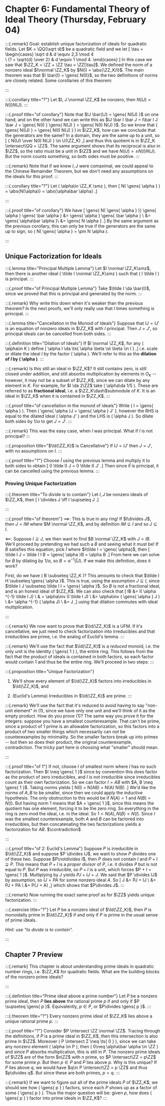 # Chapter 6: Fundamental Theory of Ideal Theory (Thursday, February 04)

:::{.remark}
Goal: establish unique factorization of ideals for quadratic fields.
Let $K = \QQ(\sqrt d)$ be a quadratic field and we let 
\[
\tau = 
\begin{cases}
\sqrt d & d \equiv 2,3 \mod 4  
\\
{1 + \sqrt{d} \over 2} & d \equiv 1 \mod 4.
\end{cases}
\]
In this case we saw that $\ZZ_K = \ZZ + \ZZ \tau = \ZZ[\tau]$.
We defined the norm of a nonzero ideal $I\normal \ZZ_K$ by $N(I) = \abs{\ZZ_K/I}$. 
The main theorem was that $I \bar{I} = \gens{ N(I)}$, so the two definitions of norms are closely related.
Some corollaries of this theorem:


:::

:::{.corollary title="?"}
Let $I, J \normal \ZZ_K$ be nonzero, then $N(IJ) = N(I) N(J)$.
:::

:::{.proof title="of corollary"}
Note that $IJ \bar{IJ} = \gens{ N(IJ) }$ on one hand, and on the other hand we can write this as $IJ \bar I \bar J = I\bar I J \bar J = \gens{ N(I) } \gens{ N(J) } = \gens{ N(I) N(J) }$. 
So we know that \( \gens{ N(IJ) } = \gens{ N(I) N(J) }   \) in $\ZZ_K$, how can we conclude that the generators are the same?
In a domain, they are the same up to a unit, so
\[
{ N(IJ) \over N(I) N(J) } \in U(\ZZ_K)
,\]
and thus this quotient is in $\ZZ_K \intersect\QQ = \ZZ$.
The same argument shows that its reciprocal is also in $\ZZ$, so the ratio must be a unit in $\ZZ$ and we have $N(IJ) = \pm N(I) N(J)$.
But the norm counts something, so both sides must be positive.
:::

:::{.remark}
Note that if we knew $I, J$ were comaximal, we could appeal to the Chinese Remainder Theorem, but we don't need any assumptions on the ideals for this proof.
:::

:::{.corollary title="?"}
Let \( \alpha\in \ZZ_K \smz \), then 
\[
N( \gens{ \alpha } ) = \abs{N(\alpha)}  = \abs{\alpha\bar \alpha} 
.\]

:::

:::{.proof title="of corollary"}
We have 
\[
\gens{ N( \gens{ \alpha }  )} 
\gens{ \alpha } \gens{ \bar \alpha } 
&=
\gens{ \alpha } \gens{ \bar \alpha } \\
&=
\gens{ \alpha\bar \alpha }\\
&= \gens{ N \alpha } 
.\]
By the same argument as the previous corollary, this can only be true if the generators are the same up to sign, so \( N( \gens{ \alpha }  = \pm N \alpha \). 

:::

## Unique Factorization for Ideals

:::{.lemma title="Principal Multiple Lemma"}
Let $I \normal \ZZ_K\smz$, then there is another ideal \( \tilde I \normal \ZZ_K\smz \) such that \( I \tilde I \) is principal.
:::

:::{.proof title="of Principal Multiple Lemma"}
Take $\tilde I \da \bar{I}$, since we proved that this is principal and generated by the norm.
:::

:::{.remark}
Why write this down when it's weaker than the previous theorem?
In the next proofs, we'll only really use that $I$ times something is principal.
:::

:::{.lemma title="Cancellation in the Monoid of Ideals"}
Suppose that $IJ = IJ'$ is an equation of nonzero ideals in $\ZZ_K$ with $I$ principal. 
Then $J = J'$, so principal ideals can be cancelled from both sides.
:::

:::{.definition title="Dilation of Ideals"}
If $I \normal \ZZ_K$, for any \( \alpha\in K \) define
\[
\alpha I \da \ts{ \alpha \beta \st \beta \in I } 
,\]
i.e. scale or dilate the ideal $I$ by the factor \( \alpha \).
We'll refer to this as the **dilation of $I$ by \( \alpha \)**.
:::

:::{.remark}
Is this still an ideal in $\ZZ_K$?
It still contains zero, is still closed under addition, and still absorbs multiplication by elements in $O_K$ -- however, it may not be a subset of $\ZZ_K$, since we can dilate by any element in $K$.
For example, for $I \da 2\ZZ$ take \( \alpha\da 1/5 \).
These are referred to as **fractional ideal**, i.e. a $\ZZ_K\dash$submodule of $K$.
It is an ideal in $\ZZ_K$ when it is contained in $\ZZ_K$.
:::

:::{.proof title="of cancellation in the monoid of ideals"}
Write \( I = \gens{ \alpha }  \).
Then \( \gens{ \alpha }J = \gens{ \alpha } J' \), however the RHS is equal to the dilated ideal \( \alpha J' \) and the LHS is \( \alpha J \).
So dilate both sides by $1/ \alpha$ to get $J = J'$.
:::

:::{.remark}
This was the easy case, when $I$ was principal.
What if $I$ is not principal?
:::

:::{.proposition title="$\Id(\ZZ_K)$ is Cancellative"}
If $IJ = IJ'$ then $J = J'$, with no assumptions on $I$.
:::

:::{.proof title="?"}
Choose $\tilde I$ using the previous lemma and multiply it to both sides to obtain
\[
(I \tilde I) J = (I \tilde I) J'
.\]
Then since $I\tilde I$ is principal, it can be cancelled using the previous lemma.
:::

### Proving Unique Factorization

:::{.theorem title="To divide is to contain"}
Let $I, J$ be nonzero ideals of $\ZZ_K$, then
\[
I \divides J \iff I \supseteq J
.\]

:::

:::{.proof title="of theorem"}
$\implies$:
This is true in any ring! 
If $I\divides J$, then $J = IM$ where $M \normal \ZZ_K$, and by definition $IM \subseteq I$ and so $J \subseteq I$.

$\impliedby$:
Suppose $I \supseteq J$, we then want to find $B \normal \ZZ_K$ with $J = IB$.
We'll proceed by pretending we had such a $B$ and seeing what it must be!
If $B$ satisfies this equation, pick $\tilde I$ where $I\tilde I = \gens{ \alpha}$, then
\[
\tilde I J = \tilde I I B = \gens{ \alpha }B = \alpha B 
.\]
From here we can solve for $B$ by dilating by $1/ \alpha$, so $B = \alpha ^{-1} (\tilde I J)$.
If we make this definition, does it work?

First, do we have \( B \subseteq \ZZ_K \)?
This amounts to check that $\tilde I H \subseteq \gens{ \alpha }$. 
This is true, using the assumption $J \subseteq I$, since $\tilde I J \subseteq \tilde I I = \gens{ \alpha }$. 
So $B$ is not a fractional ideal, and is an honest ideal of $\ZZ_K$.
We can also check that 
\[
IB 
&= I( \alpha ^{-1} \tilde I J) \\
& = \alpha\inv (I \tilde I J) \\
&= \alpha\inv ( \gens{ \alpha } J ) \\
&= \alpha ^{-1} ( \alpha J) \\
&= J
,\]
using that dilation commutes with ideal multiplication.

:::

:::{.remark}
We now want to prove that $\Id(\ZZ_K)$ is a UFM.
If it's cancellative, we just need to check factorization into irreducibles and that irreducibles are prime, i.e. the analog of Euclid's lemma.
:::

:::{.remark}
We'll use the fact that $\Id(\ZZ_K)$ is a *reduced* monoid, i.e. the only unit is the identity \( \gens{ 1 }  \), the entire ring.
This follows from the fact that the product of ideals is contained in both factors, so each factor would contain 1 and thus be the entire ring.
We'll proceed in two steps:
:::

:::{.proposition title="Unique Factorization"}
1. We'll show every element of $\Id(\ZZ_K)$ factors into irreducibles in $\Id(\ZZ_K)$, and

2. (Euclid's Lemma) Irreducibles in $\Id(\ZZ_K)$ are prime.
:::

:::{.remark}
We'll use the fact that it's reduced to avoid having to say "non-unit element" in (1), since we have only one unit and we'll think of it as the empty product.
How do you prove (1)?
The same way you prove it for the integers: suppose you have a smallest counterexample.
That can't be prime, since a product of 1 prime is an allowable factorization, so this factors into a product of two smaller things which necessarily can *not* be counterexamples by minimality.
So the smaller factors break up into primes -- but then so does their product, the original counterexample, contradiction.
The tricky part here is choosing what "smaller" should mean.

:::

:::{.proof title="of 1"}
If not, choose $I$ of smallest norm where $I$ has no such factorization.
Then $I \neq \gens{ 1 }$ since by convention this does factor as the product of zero irreducibles, and $I$ is not irreducible since irreducibles count as their own factorization.
So we can factor $I = AB$ with $A, B \neq \gens{ 1 }$.
Taking norms yields
\[
N(I) = N(AB) = N(A) N(B)
.\]
We'd like the norms of $A, B$ to be smaller, since then we could apply the inductive hypothesis.
The only obstruction to this would be if $N(A) = 1$ and $N(B) = N(I)$.
But having norm 1 means that $A = \gens{ 1 }$, since this means the quotient has one element, forcing it to be the zero ring.
So everything in the ring is zero mod the ideal, i.e. in the ideal.
So $1 < N(A), N(B) < N(I)$.
Since $I$ was the smallest counterexample, both $A$ and $B$ can be factored into irreducibles, but then concatenating the two factorizations yields a factorization for $AB$.
$\contradiction$

:::

:::{.proof title="of 2: Euclid's Lemma"}
Suppose $P$ is irreducible in $\Id(\ZZ_K)$ and suppose $P \divides IJ$, we want to show $P$ divides one of these two.
Suppose $P\notdivides I$, then $P$ does not contain $I$ and $P+I \supsetneq P$.
This means that $P+I$ is a *proper divisor* of $P$, i.e. it divides $P$ but is not equal to $P$.
But $P$ was irreducible, so $P+I$ is a unit, which forces $P + I = \gens{ 1 }$.
Multiplying by $J$ yields $PJ + IJ = J$.
We said that $P \divides IJ$ by assumption, so $IJ = PA$ for some nonzero ideal $A$.
So
\[
J 
&= PJ + IJ \\
&= PJ + PA \\ 
&= P(J + A)
,\]
which shows that $P\divides J$.
:::

:::{.remark}
Now running the exact same proof as for $\ZZ$ yields unique factorization.
:::

:::{.exercise title="?"}
Let $P$ be a nonzero ideal of $\Id(\ZZ_K)$, then $P$ is monoidally prime in $\Id(\ZZ_K)$ if and only if $P$ is prime in the usual sense of prime ideals.

*Hint: use "to divide is to contain".*

:::

## Chapter 7 Preview


:::{.remark}
This chapter is about understanding prime ideals in quadratic number rings, i.e. $\ZZ_K$ for quadratic fields.
What are the building blocks of the nonzero prime ideals?

:::

:::{.definition title="Prime ideal above a prime number"}
Let $P$ be a nonzero prime ideal, then $P$ **lies above** the rational prime $p$ if and only if $P \supseteq \gens{ p }$. 
Equivalently, $p\in P$, or $P\divides \gens{ p }$.
:::

:::{.theorem title="?"}
Every nonzero prime ideal of $\ZZ_K$ lies above a unique rational prime $p$.
:::

:::{.proof title="?"}
Consider $P \intersect \ZZ \normal \ZZ$.
Tracing through the definitions, if $P$ is a prime ideal in $\ZZ_K$, then this intersection is also prime in $\ZZ$.
Moreover \( P \intersect Z \neq \ts{ 0 } \), since we can take any nonzero element \( \alpha \in P \), then \( 0\neq \alpha\bar \alpha \in \ZZ \) and since $P$ absorbs multiplication, this is still in $P$.
The nonzero prime ideals of $\ZZ$ are of the form $n\ZZ$ with $n$ prime, so $P \intersect\ZZ = p\ZZ$ for some prime $p$.
But then $p\in P$ and $P$ lies above $p$.
Why is this unique?
If $P$ lies above $q$, we would have $q\in P \intersect\ZZ = p \ZZ$ and thus $p\divides q$.
But since these are both primes, $p=q$.
:::

:::{.remark}
If we want to figure out all of the prime ideals $P$ of $\ZZ_K$, we should see how \( \gens{ p }  \) factors, since each $P$ shows up as a factor of some \( \gens{ p }  \).
Thus the major question will be: given $p$, how does \( \gens{ p }  \) factor into prime ideals in $\ZZ_K$?
:::

